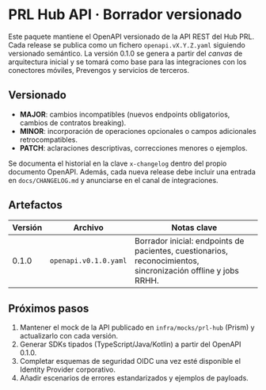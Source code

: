 # PRL Hub API · Borrador versionado

Este paquete mantiene el OpenAPI versionado de la API REST del Hub PRL. Cada release se publica
como un fichero `openapi.vX.Y.Z.yaml` siguiendo versionado semántico. La versión 0.1.0 se genera
a partir del *canvas* de arquitectura inicial y se tomará como base para las integraciones con
los conectores móviles, Prevengos y servicios de terceros.

## Versionado

- **MAJOR**: cambios incompatibles (nuevos endpoints obligatorios, cambios de contratos breaking).
- **MINOR**: incorporación de operaciones opcionales o campos adicionales retrocompatibles.
- **PATCH**: aclaraciones descriptivas, correcciones menores o ejemplos.

Se documenta el historial en la clave `x-changelog` dentro del propio documento OpenAPI. Además,
cada nueva release debe incluir una entrada en `docs/CHANGELOG.md` y anunciarse
en el canal de integraciones.

## Artefactos

| Versión | Archivo                           | Notas clave |
|---------|-----------------------------------|-------------|
| 0.1.0   | `openapi.v0.1.0.yaml`             | Borrador inicial: endpoints de pacientes, cuestionarios, reconocimientos, sincronización offline y jobs RRHH. |

## Próximos pasos

1. Mantener el mock de la API publicado en `infra/mocks/prl-hub` (Prism) y actualizarlo con cada versión.
2. Generar SDKs tipados (TypeScript/Java/Kotlin) a partir del OpenAPI 0.1.0.
3. Completar esquemas de seguridad OIDC una vez esté disponible el Identity Provider corporativo.
4. Añadir escenarios de errores estandarizados y ejemplos de payloads.
